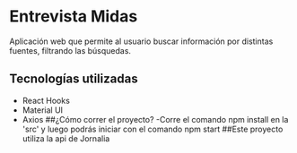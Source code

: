 # Entrevista Midas
Aplicación web que permite al usuario buscar información por distintas fuentes, filtrando las búsquedas. 

## Tecnologías utilizadas
- React Hooks
- Material UI
- Axios
##¿Cómo correr el proyecto?
-Corre el comando npm install en la 'src' y luego podrás iniciar con el comando npm start
##Este proyecto utiliza la api de Jornalia
